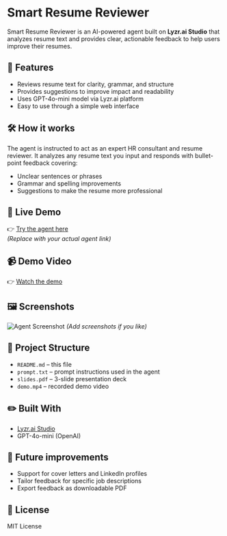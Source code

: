 # Smart Resume Reviewer

Smart Resume Reviewer is an AI-powered agent built on **Lyzr.ai Studio** that analyzes resume text and provides clear, actionable feedback to help users improve their resumes.

## 🚀 Features
- Reviews resume text for clarity, grammar, and structure
- Provides suggestions to improve impact and readability
- Uses GPT-4o-mini model via Lyzr.ai platform
- Easy to use through a simple web interface

## 🛠 How it works
The agent is instructed to act as an expert HR consultant and resume reviewer.
It analyzes any resume text you input and responds with bullet-point feedback covering:
- Unclear sentences or phrases
- Grammar and spelling improvements
- Suggestions to make the resume more professional

## 📌 Live Demo
👉 [Try the agent here](YOUR_AGENT_LINK)  
*(Replace with your actual agent link)*

## 📹 Demo Video
👉 [Watch the demo](YOUR_DEMO_VIDEO_LINK)

## 🖼 Screenshots
![Agent Screenshot](screenshot1.png)
*(Add screenshots if you like)*

## 📂 Project Structure
- `README.md` – this file
- `prompt.txt` – prompt instructions used in the agent
- `slides.pdf` – 3-slide presentation deck
- `demo.mp4` – recorded demo video

## ✏️ Built With
- [Lyzr.ai Studio](https://lyzr.ai)
- GPT-4o-mini (OpenAI)

## 🙌 Future improvements
- Support for cover letters and LinkedIn profiles
- Tailor feedback for specific job descriptions
- Export feedback as downloadable PDF

## 📄 License
MIT License
